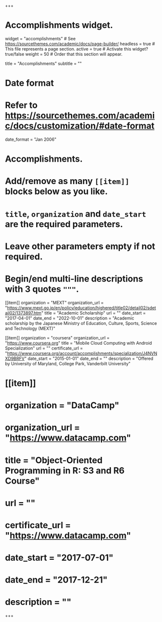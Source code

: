 +++
# Accomplishments widget.
widget = "accomplishments"  # See https://sourcethemes.com/academic/docs/page-builder/
headless = true  # This file represents a page section.
active = true  # Activate this widget? true/false
weight = 50  # Order that this section will appear.

title = "Accomplish&shy;ments"
subtitle = ""

# Date format
#   Refer to https://sourcethemes.com/academic/docs/customization/#date-format
date_format = "Jan 2006"

# Accomplishments.
#   Add/remove as many `[[item]]` blocks below as you like.
#   `title`, `organization` and `date_start` are the required parameters.
#   Leave other parameters empty if not required.
#   Begin/end multi-line descriptions with 3 quotes `"""`.

[[item]]
  organization = "MEXT"
  organization_url = "https://www.mext.go.jp/en/policy/education/highered/title02/detail02/sdetail02/1373897.htm"
  title = "Academic Scholarship"
  url = ""
  date_start = "2017-04-01"
  date_end = "2022-10-01"
  description = "Academic scholarship by the Japanese Ministry of Education, Culture, Sports, Science and Technology (MEXT)"

[[item]]
  organization = "coursera"
  organization_url = "https://www.coursera.org"
  title = "Mobile Cloud Computing with Android Specialization"
  url = ""
  certificate_url = "https://www.coursera.org/account/accomplishments/specialization/J4NVNXD9BRFV"
  date_start = "2015-01-01"
  date_end = ""
  description = "Offered by University of Maryland, College Park, Vanderbilt University"
  
# [[item]]
#   organization = "DataCamp"
#   organization_url = "https://www.datacamp.com"
#   title = "Object-Oriented Programming in R: S3 and R6 Course"
#   url = ""
#   certificate_url = "https://www.datacamp.com"
#   date_start = "2017-07-01"
#   date_end = "2017-12-21"
#   description = ""

+++
